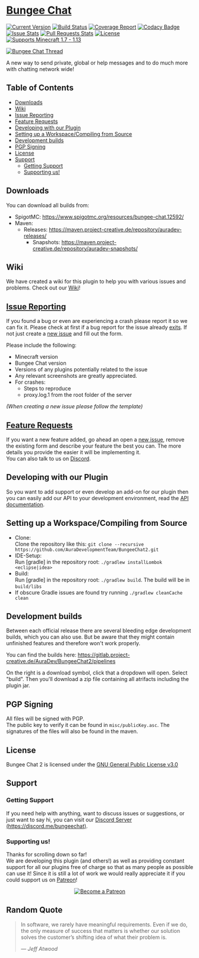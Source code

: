# [Bungee Chat](https://www.spigotmc.org/resources/bungee-chat.12592/)

[![Current Version](https://badge.fury.io/gh/AuraDevelopmentTeam%2FBungeeChat2.svg)](https://www.spigotmc.org/resources/bungee-chat.12592/history)
[![Build Status](https://gitlab.project-creative.de/AuraDev/BungeeChat2/badges/master/build.svg)](https://gitlab.project-creative.de/AuraDev/BungeeChat2/pipelines)
[![Coverage Report](https://gitlab.project-creative.de/AuraDev/BungeeChat2/badges/master/coverage.svg)](https://gitlab.project-creative.de/AuraDev/BungeeChat2/pipelines)
[![Codacy Badge](https://api.codacy.com/project/badge/Grade/581b40c0c5ca4ca5a08c83f7076b6d63)](https://www.codacy.com/app/AuraDevelopmentTeam/BungeeChat2?utm_source=github.com&amp;utm_medium=referral&amp;utm_content=AuraDevelopmentTeam/BungeeChat2&amp;utm_campaign=Badge_Grade)
[![Issue Stats](https://img.shields.io/issuestats/i/github/AuraDevelopmentTeam/BungeeChat2.svg)](https://github.com/AuraDevelopmentTeam/BungeeChat2/issues)
[![Pull Requests Stats](https://img.shields.io/issuestats/p/github/AuraDevelopmentTeam/BungeeChat2.svg)](https://github.com/AuraDevelopmentTeam/BungeeChat2/pulls)
[![License](https://img.shields.io/github/license/AuraDevelopmentTeam/BungeeChat2.svg)](https://github.com/AuraDevelopmentTeam/BungeeChat2/blob/master/LICENSE)
[![Supports Minecraft 1.7 - 1.13](https://img.shields.io/badge/supports_minecraft-1.7_--_1.13-brightgreen.svg)](https://www.spigotmc.org/threads/392/)

[![Bungee Chat Thread](https://proxy.spigotmc.org/e0e5c022701e9b3f55bdfee19e0a5d226f5c53ab?url=http%3A%2F%2Fi.imgur.com%2F9hHniVP.png)](https://www.spigotmc.org/resources/bungee-chat.12592/)

A new way to send private, global or help messages and to do much more with chatting network wide!

## Table of Contents

- [Downloads](#downloads)
- [Wiki](#wiki)
- [Issue Reporting](#issue-reporting)
- [Feature Requests](#feature-requests)
- [Developing with our Plugin](#developing-with-our-plugin)
- [Setting up a Workspace/Compiling from Source](#setting-up-a-workspacecompiling-from-source)
- [Development builds](#development-builds)
- [PGP Signing](#pgp-signing)
- [License](#license)
- [Support](#support)
	- [Getting Support](#getting-support)
	- [Supporting us!](#supporting-us)

## Downloads

You can download all builds from:

- SpigotMC: https://www.spigotmc.org/resources/bungee-chat.12592/
- Maven:
  - Releases: https://maven.project-creative.de/repository/auradev-releases/
	- Snapshots: https://maven.project-creative.de/repository/auradev-snapshots/

## Wiki

We have created a wiki for this plugin to help you with various issues and problems. Check out our
[Wiki](https://github.com/AuraDevelopmentTeam/BungeeChat2/wiki)!

## [Issue Reporting](https://github.com/AuraDevelopmentTeam/BungeeChat2/issues)

If you found a bug or even are experiencing a crash please report it so we can fix it. Please check at first if a bug report for the issue already
[exits](https://github.com/AuraDevelopmentTeam/BungeeChat2/issues). If not just create a
[new issue](https://github.com/AuraDevelopmentTeam/BungeeChat2/issues/new) and fill out the form.

Please include the following:

* Minecraft version
* Bungee Chat version
* Versions of any plugins potentially related to the issue
* Any relevant screenshots are greatly appreciated.
* For crashes:
  * Steps to reproduce
  * proxy.log.1 from the root folder of the server

*(When creating a new issue please follow the template)*

## [Feature Requests](https://github.com/AuraDevelopmentTeam/BungeeChat2/issues)

If you want a new feature added, go ahead an open a [new issue](https://github.com/AuraDevelopmentTeam/BungeeChat2/issues/new), remove the existing form and
describe your feature the best you can. The more details you provide the easier it will be implementing it.  
You can also talk to us on [Discord](https://dicord.me/bungeechat).

## Developing with our Plugin

So you want to add support or even develop an add-on for our plugin then you can easily add our API to your development environment, read the
[API documentation](https://github.com/AuraDevelopmentTeam/BungeeChat2/blob/master/BungeeChatApi/README.md).

## Setting up a Workspace/Compiling from Source

* Clone:  
  Clone the repository like this: `git clone --recursive https://github.com/AuraDevelopmentTeam/BungeeChat2.git`
* IDE-Setup:  
  Run [gradle] in the repository root: `./gradlew installLombok <eclipse|idea>`
* Build:  
  Run [gradle] in the repository root: `./gradlew build`. The build will be in `build/libs`
* If obscure Gradle issues are found try running `./gradlew cleanCache clean`

## Development builds

Between each official release there are several bleeding edge development builds, which you can also use. But be aware that they might contain unfinished
features and therefore won't work properly.

You can find the builds here: https://gitlab.project-creative.de/AuraDev/BungeeChat2/pipelines

On the right is a download symbol, click that a dropdown will open. Select "build". Then you'll download a zip file containing all atrifacts including the
plugin jar.

## PGP Signing

All files will be signed with PGP.  
The public key to verify it can be found in `misc/publicKey.asc`. The signatures of the files will also be found in the maven.

## License

Bungee Chat 2 is licensed under the [GNU General Public License v3.0](https://www.gnu.org/licenses/gpl-3.0.html)

## Support

### Getting Support

If you need help with anything, want to discuss issues or suggestions, or just want to say hi, you can visit our
[Discord Server (https://discord.me/bungeechat)](https://discord.me/bungeechat).

### Supporting us!

Thanks for scrolling down so far!  
We are developing this plugin (and others!) as well as providing constant support for all our plugins free of charge so that as many people as possible can use
it! Since it is still a lot of work we would really appreciate it if you could support us on [Patreon](https://www.patreon.com/AuraDev)!

<p align="center"><a href="https://www.patreon.com/bePatron?u=6416598"><img alt="Become a Patreon" src="https://c5.patreon.com/external/logo/become_a_patron_button.png"></a></p>

## Random Quote

> In software, we rarely have meaningful requirements. Even if we do, the only measure of success that matters is whether our solution solves the customer’s
> shifting idea of what their problem is.
>
> — <cite>Jeff Atwood</cite>

